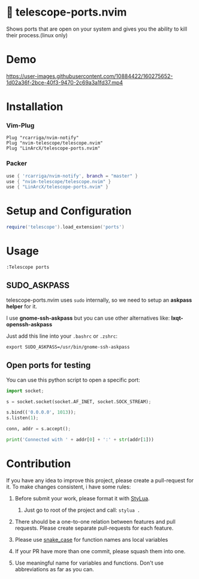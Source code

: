 # :telescope: telescope-ports.nvim

Shows ports that are open on your system and gives you the ability to kill their process.(linux only)

# Demo

https://user-images.githubusercontent.com/10884422/160275652-1d02a36f-2bce-40f3-9470-2c69a3a1fd37.mp4

# Installation

### Vim-Plug

```viml
Plug "rcarriga/nvim-notify"
Plug "nvim-telescope/telescope.nvim"
Plug "LinArcX/telescope-ports.nvim"
```

### Packer

```lua
use { 'rcarriga/nvim-notify', branch = "master" }
use { "nvim-telescope/telescope.nvim" }
use { "LinArcX/telescope-ports.nvim" }
```

# Setup and Configuration

```lua
require('telescope').load_extension('ports')
```

# Usage
`:Telescope ports`

## SUDO_ASKPASS
telescope-ports.nvim uses `sudo` internally, so we need to setup an __askpass helper__ for it.

I use **gnome-ssh-askpass** but you can use other alternatives like: **lxqt-openssh-askpass**

Just add this line into your `.bashrc` or `.zshrc`:

`export SUDO_ASKPASS=/usr/bin/gnome-ssh-askpass`

## Open ports for testing
You can use this python script to open a specific port:

``` python
import socket;

s = socket.socket(socket.AF_INET, socket.SOCK_STREAM);

s.bind(('0.0.0.0', 1013));
s.listen(1);

conn, addr = s.accept();

print('Connected with ' + addr[0] + ':' + str(addr[1]))

```

# Contribution
If you have any idea to improve this project, please create a pull-request for it. To make changes consistent, i have some rules:
1. Before submit your work, please format it with [StyLua](https://github.com/JohnnyMorganz/StyLua).
    1. Just go to root of the project and call: `stylua .`

2. There should be a one-to-one relation between features and pull requests. Please create separate pull-requests for each feature.
3. Please use [snake_case](https://en.wikipedia.org/wiki/Snake_case) for function names ans local variables
4. If your PR have more than one commit, please squash them into one.
5. Use meaningful name for variables and functions. Don't use abbreviations as far as you can.
